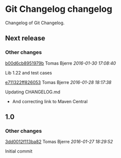 # Git Changelog changelog

Changelog of Git Changelog.

## Next release
### Other changes

[b00d6cb8951979b](https://github.com/tomasbjerre/git-changelog-lib/commit/b00d6cb8951979b) Tomas Bjerre *2016-01-30 17:08:40*

Lib 1.22 and test cases

[e711322ff826053](https://github.com/tomasbjerre/git-changelog-lib/commit/e711322ff826053) Tomas Bjerre *2016-01-28 18:17:38*

Updating CHANGELOG.md

 * And correcting link to Maven Central


## 1.0
### Other changes

[3dd0012f113ba82](https://github.com/tomasbjerre/git-changelog-lib/commit/3dd0012f113ba82) Tomas Bjerre *2016-01-27 18:29:52*

Initial commit


